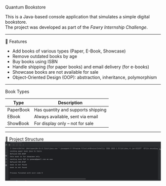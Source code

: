  Quantum Bookstore

This is a Java-based console application that simulates a simple digital bookstore.  
The project was developed as part of the *Fawry Internship Challenge*.

---

🚀 Features

- Add books of various types (Paper, E-Book, Showcase)
- Remove outdated books by age
- Buy books using ISBN
- Handle shipping (for paper books) and email delivery (for e-books)
- Showcase books are not available for sale
- Object-Oriented Design (OOP): abstraction, inheritance, polymorphism

---

 Book Types

| Type           | Description                            |
|----------------|----------------------------------------|
| PaperBook    | Has quantity and supports shipping     |
| EBook        | Always available, sent via email       |
| ShowBook     | For display only – not for sale        |

---

 📂 Project Structure
 ![Program Output](output.png)
